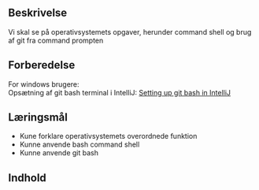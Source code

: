 ## Beskrivelse
Vi skal se på operativsystemets opgaver, herunder command shell og brug af git fra command prompten

## Forberedelse
For windows brugere:  
Opsætning af git bash terminal i IntelliJ: [Setting up git bash in IntelliJ](https://www.youtube.com/watch?v=3chFGUdKp9M)

## Læringsmål
* Kune forklare operativsystemets overordnede funktion 
* Kunne anvende bash command shell 
* Kunne anvende git bash 

## Indhold

